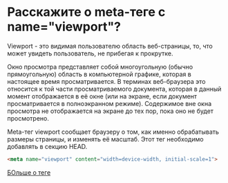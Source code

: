 # Расскажите о meta-теге с name="viewport"?

Viewport - это видимая пользователю область веб-страницы, то, что может увидеть пользователь, не прибегая к прокрутке.

Окно просмотра представляет собой многоугольную (обычно прямоугольную) область в компьютерной графике, которая в настоящее время просматривается. В терминах веб-браузера это относится к той части просматриваемого документа, которая в данный момент отображается в её окне (или на экране, если документ просматривается в полноэкранном режиме). Содержимое вне окна просмотра не отображается на экране до тех пор, пока оно не будет просмотрено.

Meta-тег viewport сообщает браузеру о том, как именно обрабатывать размеры страницы, и изменять её масштаб. Этот тег необходимо добавлять в секцию HEAD.

```HTML
<meta name="viewport" content="width=device-width, initial-scale=1">
```

[БОльше о теге](https://developer.mozilla.org/ru/docs/Glossary/Viewport)
